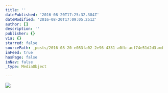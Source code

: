 ```yaml
---
title: ''
datePublished: '2016-08-20T17:25:32.384Z'
dateModified: '2016-08-20T17:09:05.251Z'
author: []
description: ''
publisher: {}
via: {}
starred: false
sourcePath: _posts/2016-08-20-e083fa02-2e96-4331-a0fb-acf74e51d2d3.md
inFeed: true
hasPage: false
inNav: false
_type: MediaObject

---
```

![](https://the-grid-user-content.s3-us-west-2.amazonaws.com/38fad98d-d19d-4ee2-a8cc-3847b058f92a.jpg)